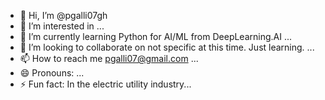 - 👋 Hi, I’m @pgalli07gh
- 👀 I’m interested in ...
- 🌱 I’m currently learning Python for AI/ML from DeepLearning.AI ...
- 💞️ I’m looking to collaborate on not specific at this time.  Just learning. ...
- 📫 How to reach me pgalli07@gmail.com ...
- 😄 Pronouns: ...
- ⚡ Fun fact: In the electric utility industry...

<!---
pgalli07gh/pgalli07gh is a ✨ special ✨ repository because its `README.md` (this file) appears on your GitHub profile.
You can click the Preview link to take a look at your changes.
--->
